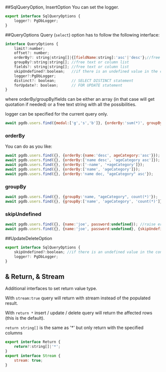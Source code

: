 ##SqlQueryOption, InsertOption
You can set the logger.
```js
export interface SqlQueryOptions {
    logger?: PgDbLogger;
}
```

##QueryOptions
Query (`select`) option has to follow the following interface:

```js
interface QueryOptions {
    limit?:number;
    offset?: number;
    orderBy?: string|string[]|{[fieldName:string]:'asc'|'desc'};//free text or column list
    groupBy?:string|string[]; //free text or column list
    fields?: string|string[]; //free text or column list
    skipUndefined?:boolean;   //if there is an undefined value in the conditions, shall it be skipped. Default raise error.
    logger?:PgDbLogger;
    distinct?: boolean;       // SELECT DISTINCT statement
    forUpdate?: boolean;      // FOR UPDATE statement
}
```
where orderBy/groupBy/fields can be either an array (in that case will get quotation if needed) 
or a free text string with all the possibilities.

logger can be specified for the current query only.

```js
await pgdb.users.find({medal:['g','s','b']}, {orderBy:'sum(*)', groupBy:['country'], fields:'sum(*) as numberOfMedals, country'});
```
### orderBy
You can do as you like:
```js
await pgdb.users.find({}, {orderBy:{name:'desc', ageCategory:'asc'}});
await pgdb.users.find({}, {orderBy:['name desc', 'ageCategory asc']});
await pgdb.users.find({}, {orderBy:['-name', '+ageCategory']});
await pgdb.users.find({}, {orderBy:['name', 'ageCategory']});
await pgdb.users.find({}, {orderBy:'name dec, "ageCategory" asc'});
```
### groupBy
```js
await pgdb.users.find({}, {groupBy:'name, "ageCategory", count(*)'});
await pgdb.users.find({}, {groupBy:['name', 'ageCategory', 'count(*)']});
```

### skipUndefined
```js
await pgdb.users.find({}, {name:'joe', password:undefined}); //raise error
await pgdb.users.find({}, {name:'joe', password:undefined}, {skipUndefined:true}); //return the record with name 'joe'
```

##UpdateDeleteOption
```js
export interface SqlQueryOptions {
    skipUndefined?:boolean; //if there is an undefined value in the conditions, shall it be skipped. Default raise error.
    logger?: PgDbLogger;
}
```

## & Return, & Stream
Additional interfaces to set return value type.

With `stream:true` query will return with stream instead of the populated result.

With `return *` insert / update / delete query will return the affected rows (this is the default).

`return string[]` is the same as '*' but only return with the specified columns
```js
export interface Return {
    return?:string[]|'*';
}
export interface Stream {
    stream: true;
}
```
